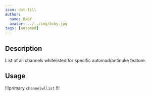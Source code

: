 ```yaml
---
icon: dot-fill
author:
  name: BxBY
  avatar: ../../img/bxby.jpg
tags: [automod]
---
```


## Description
List of all channels whitelisted for specific automod/antinuke feature.

## Usage
!!!primary
`channelwllist`
!!!